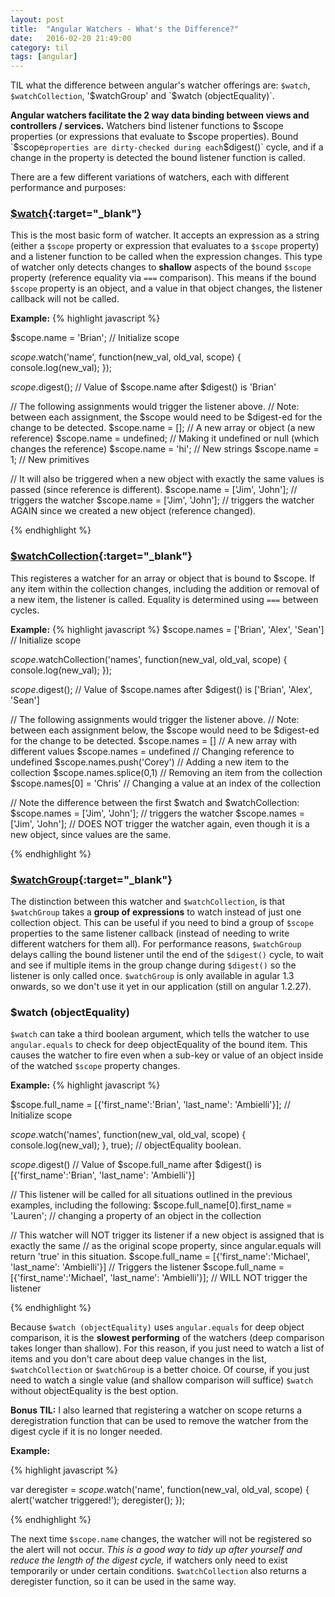 ```yaml
---
layout: post
title:  "Angular Watchers - What's the Difference?"
date:   2016-02-20 21:49:00
category: til
tags: [angular]
---
```


TIL what the difference between angular's watcher offerings are: `$watch`, `$watchCollection`, '$watchGroup' and `$watch (objectEquality)`.

__Angular watchers facilitate the 2 way data binding between views and controllers / services.__ Watchers bind listener functions to $scope properties (or expressions that evaluate to $scope properties). Bound `$scope` properties are dirty-checked during each `$digest()` cycle, and if a change in the property is detected the bound listener function is called.

There are a few different variations of watchers, each with different performance and purposes:

### [$watch][watch]{:target="_blank"}

This is the most basic form of watcher. It accepts an expression as a string (either a `$scope` property or expression that evaluates to a `$scope` property) and a listener function to be called when the expression changes. This type of watcher only detects changes to __shallow__ aspects of the bound `$scope` property (reference equality via `===` comparison). This means if the bound `$scope` property is an object, and a value in that object changes, the listener callback will not be called.

__Example:__
{% highlight javascript %}

$scope.name = 'Brian'; // Initialize scope

$scope.$watch('name', function(new_val, old_val, scope) {
	console.log(new_val);
});

$scope.$digest(); // Value of $scope.name after $digest() is 'Brian'

// The following assignments would trigger the listener above.
// Note: between each assignment, the $scope would need to be $digest-ed for the change to be detected.
$scope.name = []; // A new array or object (a new reference)
$scope.name = undefined; // Making it undefined or null (which changes the reference)
$scope.name = 'hi'; // New strings
$scope.name = 1; // New primitives

// It will also be triggered when a new object with exactly the same values is passed (since reference is different).
$scope.name = ['Jim', 'John']; // triggers the watcher
$scope.name = ['Jim', 'John']; // triggers the watcher AGAIN since we created a new object (reference changed).

{% endhighlight %}

### [$watchCollection][watch-collection]{:target="_blank"}

This registeres a watcher for an array or object that is bound to $scope. If any item within the collection changes, including the addition or removal of a new item, the listener is called. Equality is determined using `===` between cycles.

__Example:__
{% highlight javascript %}
$scope.names = ['Brian', 'Alex', 'Sean'] // Initialize scope

$scope.$watchCollection('names', function(new_val, old_val, scope) {
	console.log(new_val);
});

$scope.$digest(); // Value of $scope.names after $digest() is ['Brian', 'Alex', 'Sean']


// The following assignments would trigger the listener above.
// Note: between each assignment below, the $scope would need to be $digest-ed for the change to be detected.
$scope.names = [] // A new array with different values
$scope.names = undefined // Changing reference to undefined
$scope.names.push('Corey') // Adding a new item to the collection
$scope.names.splice(0,1) // Removing an item from the collection
$scope.names[0] = 'Chris' // Changing a value at an index of the collection

// Note the difference between the first $watch and $watchCollection:
$scope.names = ['Jim', 'John']; // triggers the watcher
$scope.names = ['Jim', 'John']; // DOES NOT trigger the watcher again, even though it is a new object, since values are the same.

{% endhighlight %}

### [$watchGroup][watch-group]{:target="_blank"}

The distinction between this watcher and `$watchCollection`, is that `$watchGroup` takes a **group of expressions** to watch instead of just one collection object. This can be useful if you need to bind a group of `$scope` properties to the same listener callback (instead of needing to write different watchers for them all). For performance reasons, `$watchGroup` delays calling the bound listener until the end of the `$digest()` cycle, to wait and see if multiple items in the group change during `$digest()` so the listener is only called once. `$watchGroup` is only available in agular 1.3 onwards, so we don't use it yet in our application (still on angular 1.2.27).

### $watch (objectEquality)

`$watch` can take a third boolean argument, which tells the watcher to use `angular.equals` to check for deep objectEquality of the bound item. This causes the watcher to fire even when a sub-key or value of an object inside of the watched `$scope` property changes.

__Example:__
{% highlight javascript %}

$scope.full_name = [{'first_name':'Brian', 'last_name': 'Ambielli'}]; // Initialize scope

$scope.$watch('names', function(new_val, old_val, scope) {
	console.log(new_val);
}, true); // objectEquality boolean.

$scope.$digest() // Value of $scope.full_name after $digest() is [{'first_name':'Brian', 'last_name': 'Ambielli'}]

// This listener will be called for all situations outlined in the previous examples, including the following:
$scope.full_name[0].first_name = 'Lauren'; // changing a property of an object in the collection

// This watcher will NOT trigger its listener if a new object is assigned that is exactly the same
// as the original scope property, since angular.equals will return 'true' in this situation.
$scope.full_name = [{'first_name':'Michael', 'last_name': 'Ambielli'}] // Triggers the listener
$scope.full_name = [{'first_name':'Michael', 'last_name': 'Ambielli'}]; // WILL NOT trigger the listener

{% endhighlight %}

Because `$watch (objectEquality)` uses `angular.equals` for deep object comparison, it is the __slowest performing__ of the watchers (deep comparison takes longer than shallow). For this reason, if you just need to watch a list of items and you don't care about deep value changes in the list, `$watchCollection` or `$watchGroup` is a better choice. Of course, if you just need to watch a single value (and shallow comparison will suffice) `$watch` without objectEquality is the best option.

__Bonus TIL:__ I also learned that registering a watcher on scope returns a deregistration function that can be used to remove the watcher from the digest cycle if it is no longer needed.

__Example:__

{% highlight javascript %}

var deregister = $scope.$watch('name', function(new_val, old_val, scope) {
	alert('watcher triggered!');
	deregister();
});

{% endhighlight %}

The next time `$scope.name` changes, the watcher will not be registered so the alert will not occur. *This is a good way to tidy up after yourself and reduce the length of the digest cycle,* if watchers only need to exist temporarily or under certain conditions. `$watchCollection` also returns a deregister function, so it can be used in the same way.


[watch]: https://docs.angularjs.org/api/ng/type/$rootScope.Scope#$watch
[watch-collection]: https://docs.angularjs.org/api/ng/type/$rootScope.Scope#$watchCollection
[watch-group]: https://docs.angularjs.org/api/ng/type/$rootScope.Scope#$watchGroup
